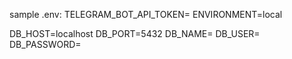 sample .env:
TELEGRAM_BOT_API_TOKEN=
ENVIRONMENT=local

DB_HOST=localhost
DB_PORT=5432
DB_NAME=
DB_USER=
DB_PASSWORD=

